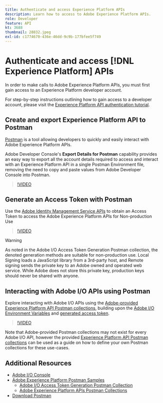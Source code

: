 ```yaml
---
title: Authenticate and access Experience Platform APIs
description: Learn how to access to Adobe Experience Platform APIs. 
role: Developer
feature: API
kt: 3688
thumbnail: 28832.jpeg
exl-id: c1774670-436e-46dd-9c9b-177bfee5f749
---
```

# Authenticate and access [!DNL Experience Platform] APIs

In order to make calls to Adobe Experience Platform APIs, you must first gain access to an Experience Platform developer account.

For step-by-step instructions outlining how to gain access to a developer account, please visit the [Experience Platform API authentication tutorial](https://www.adobe.com/go/platform-api-authentication-en). 

## Create and export Experience Platform API to Postman

[Postman](https://www.getpostman.com/) is a tool allowing developers to quickly and easily interact with Adobe Experience Platform APIs.

Adobe Developer Console's **Export Details for Postman** capability provides an easy way to export all the account details required to access and interact with an Experience Platform API in a single Postman Environment file, removing the need to copy and paste values from Adobe Developer Console into Postman.

>[!VIDEO](https://video.tv.adobe.com/v/28832/?quality=12&learn=on)

## Generate an Access Token with Postman

Use the [Adobe Identity Management Service APIs](https://github.com/adobe/experience-platform-postman-samples/tree/master/apis/ims) to obtain an Access Token to access the Adobe Experience Platform APIs for Non-production Use

>[!VIDEO](https://video.tv.adobe.com/v/29698/?quality=12&learn=on)

>[!WARNING]
>
> As noted in the Adobe I/O Access Token Generation Postman collection, the denoted generation methods are suitable for non-production use. Local Signing loads a JavaScript library from a 3rd-party host, and Remote signing sends the private key to an Adobe owned and operated web service. While Adobe does not store this private key, production keys should never be shared with anyone.

## Interacting with Adobe I/O APIs using Postman

Explore interacting with Adobe I/O APIs using the [Adobe-provided Experience Platform API Postman collections](https://github.com/adobe/experience-platform-postman-samples/tree/master/apis/experience-platform), building upon the [Adobe I/O Environment Variables](#export-adobe-io-integration-details-to-postman) and [generated access token](#generate-an-access-token-with-postman).

>[!VIDEO](https://video.tv.adobe.com/v/29704/?quality=12&learn=on)

Note that Adobe-provided Postman collections may not exist for every Adobe I/O API, however the provided [Experience Platform API Postman collections](https://github.com/adobe/experience-platform-postman-samples/tree/master/apis/experience-platform) can be used as a guide on how to define your own Postman collections for these use-cases.

## Additional Resources

* [Adobe I/O Console](https://console.adobe.io)
* [Adobe Experience Platform Postman Samples](https://github.com/adobe/experience-platform-postman-samples)
  * [Adobe I/O Access Token Generation Postman Collection](https://github.com/adobe/experience-platform-postman-samples/tree/master/apis/ims)
  * [Adobe Experience Platform APIs Postman Collections](https://github.com/adobe/experience-platform-postman-samples/tree/master/apis/experience-platform)
* [Download Postman](https://www.getpostman.com/)
